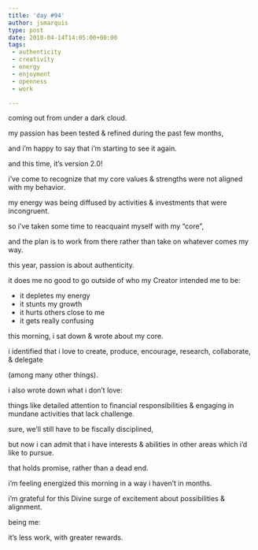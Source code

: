```yaml
---
title: 'day #94'
author: jsmarquis
type: post
date: 2010-04-14T14:05:00+00:00
tags:
 - authenticity
 - creativity
 - energy
 - enjoyment
 - openness
 - work

---
```

coming out from under a dark cloud.

my passion has been tested & refined during the past few months,

and i&#8217;m happy to say that i&#8217;m starting to see it again.

and this time, it&#8217;s version 2.0!

i&#8217;ve come to recognize that my core values & strengths were not aligned with my behavior.

my energy was being diffused by activities & investments that were incongruent.

so i&#8217;ve taken some time to reacquaint myself with my &#8220;core&#8221;,

and the plan is to work from there rather than take on whatever comes my way.

this year, passion is about authenticity.

it does me no good to go outside of who my Creator intended me to be:

* it depletes my energy
* it stunts my growth
* it hurts others close to me
* it gets really confusing

 this morning, i sat down & wrote about my core.

 i identified that i love to create, produce, encourage, research, collaborate, & delegate

 (among many other things).

 i also wrote down what i don&#8217;t love:

 things like detailed attention to financial responsibilities & engaging in mundane activities that lack challenge.


 sure, we&#8217;ll still have to be fiscally disciplined,

 but now i can admit that i have interests & abilities in other areas which i&#8217;d like to pursue.

 that holds promise, rather than a dead end.


 i&#8217;m feeling energized this morning in a way i haven&#8217;t in months.

 i&#8217;m grateful for this Divine surge of excitement about possibilities & alignment.


 being me:

 it&#8217;s less work, with greater rewards.
